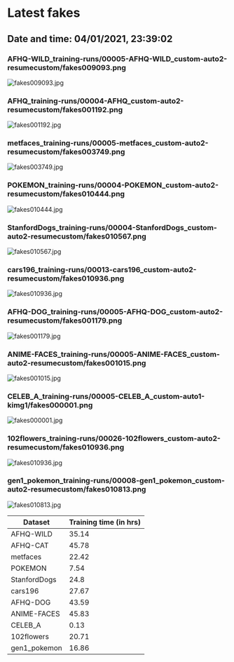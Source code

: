 # Latest fakes
## Date and time: 04/01/2021, 23:39:02
### AFHQ-WILD_training-runs/00005-AFHQ-WILD_custom-auto2-resumecustom/fakes009093.png
![fakes009093.jpg](https://i.ibb.co/TbzCPQq/4f2d32b934c7.jpg "AFHQ-WILD_training-runs/00005-AFHQ-WILD_custom-auto2-resumecustom/fakes009093.png")

### AFHQ_training-runs/00004-AFHQ_custom-auto2-resumecustom/fakes001192.png
![fakes001192.jpg](https://i.ibb.co/jhf2MSY/b9cf6a8c66c0.jpg "AFHQ_training-runs/00004-AFHQ_custom-auto2-resumecustom/fakes001192.png")

### metfaces_training-runs/00005-metfaces_custom-auto2-resumecustom/fakes003749.png
![fakes003749.jpg](https://i.ibb.co/VN0mWvx/25990a4326a4.jpg "metfaces_training-runs/00005-metfaces_custom-auto2-resumecustom/fakes003749.png")

### POKEMON_training-runs/00004-POKEMON_custom-auto2-resumecustom/fakes010444.png
![fakes010444.jpg](https://i.ibb.co/sKRJrfJ/b8f3228a7080.jpg "POKEMON_training-runs/00004-POKEMON_custom-auto2-resumecustom/fakes010444.png")

### StanfordDogs_training-runs/00004-StanfordDogs_custom-auto2-resumecustom/fakes010567.png
![fakes010567.jpg](https://i.ibb.co/v3zKZKz/0bdcd6cda9d4.jpg "StanfordDogs_training-runs/00004-StanfordDogs_custom-auto2-resumecustom/fakes010567.png")

### cars196_training-runs/00013-cars196_custom-auto2-resumecustom/fakes010936.png
![fakes010936.jpg](https://i.ibb.co/N6W4S3L/5f8dc3ba5c6c.jpg "cars196_training-runs/00013-cars196_custom-auto2-resumecustom/fakes010936.png")

### AFHQ-DOG_training-runs/00005-AFHQ-DOG_custom-auto2-resumecustom/fakes001179.png
![fakes001179.jpg](https://i.ibb.co/GnhXnM7/f017a4417adb.jpg "AFHQ-DOG_training-runs/00005-AFHQ-DOG_custom-auto2-resumecustom/fakes001179.png")

### ANIME-FACES_training-runs/00005-ANIME-FACES_custom-auto2-resumecustom/fakes001015.png
![fakes001015.jpg](https://i.ibb.co/LDKN8xj/507508a78cab.jpg "ANIME-FACES_training-runs/00005-ANIME-FACES_custom-auto2-resumecustom/fakes001015.png")

### CELEB_A_training-runs/00005-CELEB_A_custom-auto1-kimg1/fakes000001.png
![fakes000001.jpg](https://i.ibb.co/SNhmZT2/e9bfcd17b29c.jpg "CELEB_A_training-runs/00005-CELEB_A_custom-auto1-kimg1/fakes000001.png")

### 102flowers_training-runs/00026-102flowers_custom-auto2-resumecustom/fakes010936.png
![fakes010936.jpg](https://i.ibb.co/n8tgP2m/d3fcc38bc595.jpg "102flowers_training-runs/00026-102flowers_custom-auto2-resumecustom/fakes010936.png")

### gen1_pokemon_training-runs/00008-gen1_pokemon_custom-auto2-resumecustom/fakes010813.png
![fakes010813.jpg](https://i.ibb.co/VL3tGvL/a55c51c294d9.jpg "gen1_pokemon_training-runs/00008-gen1_pokemon_custom-auto2-resumecustom/fakes010813.png")

| Dataset      |   Training time (in hrs) |
|--------------|--------------------------|
| AFHQ-WILD    |                    35.14 |
| AFHQ-CAT     |                    45.78 |
| metfaces     |                    22.42 |
| POKEMON      |                     7.54 |
| StanfordDogs |                    24.8  |
| cars196      |                    27.67 |
| AFHQ-DOG     |                    43.59 |
| ANIME-FACES  |                    45.83 |
| CELEB_A      |                     0.13 |
| 102flowers   |                    20.71 |
| gen1_pokemon |                    16.86 |